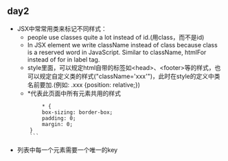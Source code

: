 ## day2
- JSX中常常用类来标记不同样式：
    - people use classes quite a lot instead of id.(用class，而不是id)
    - In JSX element we write className instead of class because class is a reserved word in JavaScript. Similar to className, htmlFor instead of for in label tag.
    - style里面，可以规定html自带的标签如\<head>、\<footer>等的样式，也可以规定自定义类的样式("className='xxx'")，此时在style的定义中类名前要加.(例如: .xxx {position: relative;})
    - *代表此页面中所有元素共用的样式
    ```
            * {
            box-sizing: border-box;
            padding: 0;
            margin: 0;
        }
        ```
- 列表中每一个元素需要一个唯一的key